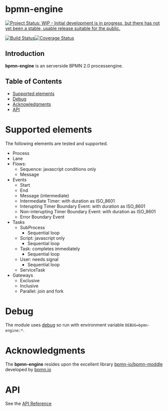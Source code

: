 bpmn-engine
===========

[![Project Status: WIP - Initial development is in progress, but there has not yet been a stable, usable release suitable for the public.](http://www.repostatus.org/badges/latest/wip.svg)](http://www.repostatus.org/#wip)

[![Build Status](https://travis-ci.org/paed01/bpmn-engine.svg?branch=master)](https://travis-ci.org/paed01/bpmn-engine)[![Coverage Status](https://coveralls.io/repos/github/paed01/bpmn-engine/badge.svg?branch=master)](https://coveralls.io/github/paed01/bpmn-engine?branch=master)

## Introduction
**bpmn-engine** is an serverside BPMN 2.0 processengine.

## Table of Contents
- [Supported elements](#supported-elements)
- [Debug](#debug)
- [Acknowledgments](#acknowledgments)
- [API](#api)

# Supported elements

The following elements are tested and supported.

- Process
- Lane
- Flows:
  - Sequence: javascript conditions only
  - Message
- Events
  - Start
  - End
  - Message (intermediate)
  - Intermediate Timer: with duration as ISO_8601
  - Interupting Timer Boundary Event: with duration as ISO_8601
  - Non-interupting Timer Boundary Event: with duration as ISO_8601
  - Error Boundary Event
- Tasks
  - SubProcess
    - Sequential loop
  - Script: javascript only
    - Sequential loop
  - Task: completes immediately
    - Sequential loop
  - User: needs signal
    - Sequential loop
  - ServiceTask
- Gateways
  - Exclusive
  - Inclusive
  - Parallel: join and fork

# Debug

The module uses [debug](github.com/visionmedia/debug) so run with environment variable `DEBUG=bpmn-engine:*`.

# Acknowledgments

The **bpmn-engine** resides upon the excellent library [bpmn-io/bpmn-moddle](https://github.com/bpmn-io/bpmn-moddle) developed by [bpmn.io](http://bpmn.io/)

# API

See the [API Reference](API.md)
